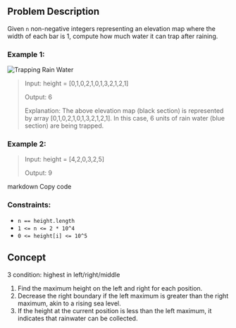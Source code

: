 ## Problem Description

Given `n` non-negative integers representing an elevation map where the width of each bar is 1, compute how much water it can trap after raining.

### Example 1:
![Trapping Rain Water](https://assets.leetcode.com/uploads/2018/10/22/rainwatertrap.png)
> Input: height = [0,1,0,2,1,0,1,3,2,1,2,1]
>
> Output: 6
>
> Explanation: The above elevation map (black section) is represented by array [0,1,0,2,1,0,1,3,2,1,2,1]. In this case, 6 units of rain water (blue section) are being trapped.

### Example 2:
> Input: height = [4,2,0,3,2,5]
>
> Output: 9

markdown
Copy code

### Constraints:
- `n == height.length`
- `1 <= n <= 2 * 10^4`
- `0 <= height[i] <= 10^5`

## Concept
3 condition: highest in left/right/middle

1. Find the maximum height on the left and right for each position.
2. Decrease the right boundary if the left maximum is greater than the right maximum, akin to a rising sea level.
3. If the height at the current position is less than the left maximum, it indicates that rainwater can be collected.
